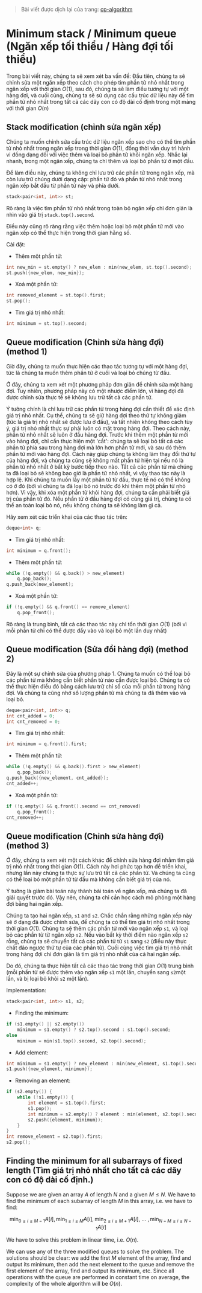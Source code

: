 > Bài viết được dịch lại của trang: [cp-algorithm](https://cp-algorithms.com/data_structures/stack_queue_modification.html)

# Minimum stack / Minimum queue (Ngăn xếp tối thiểu / Hàng đợi tối thiểu)

Trong bài viết này, chúng ta sẽ xem xét ba vấn đề:
Đầu tiên, chúng ta sẽ chỉnh sửa một ngăn xếp theo cách cho phép tìm phần tử nhỏ nhất trong ngăn xếp với thời gian $O(1)$, sau đó, chúng ta sẽ làm điều tương tự với một hàng đợi, và cuối cùng, chúng ta sẽ sử dụng các cấu trúc dữ liệu này để tìm phần tử nhỏ nhất trong tất cả các dãy con có độ dài cố định trong một mảng với thời gian $O(n)$

## Stack modification (chỉnh sửa ngăn xếp)

Chúng ta muốn chỉnh sửa cấu trúc dữ liệu ngăn xếp sao cho có thể tìm phần tử nhỏ nhất trong ngăn xếp trong thời gian $O(1)$, đồng thời vẫn duy trì hành vi đồng dạng đối với việc thêm và loại bỏ phần tử khỏi ngăn xếp.
Nhắc lại nhanh, trong một ngăn xếp, chúng ta chỉ thêm và loại bỏ phần tử ở một đầu.

Để làm điều này, chúng ta không chỉ lưu trữ các phần tử trong ngăn xếp, mà còn lưu trữ chúng dưới dạng cặp: phần tử đó và phần tử nhỏ nhất trong ngăn xếp bắt đầu từ phần tử này và phía dưới.

```cpp
stack<pair<int, int>> st;
```

Rõ ràng là việc tìm phần tử nhỏ nhất trong toàn bộ ngăn xếp chỉ đơn giản là nhìn vào giá trị `stack.top().second`.

Điều này cũng rõ ràng rằng việc thêm hoặc loại bỏ một phần tử mới vào ngăn xếp có thể thực hiện trong thời gian hằng số.

Cài đặt:

* Thêm một phần tử:
```cpp
int new_min = st.empty() ? new_elem : min(new_elem, st.top().second);
st.push({new_elem, new_min});
```

* Xoá một phần tử:
```cpp
int removed_element = st.top().first;
st.pop();
```

* Tìm giá trị nhỏ nhất:
```cpp
int minimum = st.top().second;
```

## Queue modification (Chỉnh sửa hàng đợi) (method 1)

Giờ đây, chúng ta muốn thực hiện các thao tác tương tự với một hàng đợi, tức là chúng ta muốn thêm phần tử ở cuối và loại bỏ chúng từ đầu.

Ở đây, chúng ta xem xét một phương pháp đơn giản để chỉnh sửa một hàng đợi. 
Tuy nhiên, phương pháp này có một nhược điểm lớn, vì hàng đợi đã được chỉnh sửa thực tế sẽ không lưu trữ tất cả các phần tử.

Ý tưởng chính là chỉ lưu trữ các phần tử trong hàng đợi cần thiết để xác định giá trị nhỏ nhất. 
Cụ thể, chúng ta sẽ giữ hàng đợi theo thứ tự không giảm (tức là giá trị nhỏ nhất sẽ được lưu ở đầu), và tất nhiên không theo cách tùy ý, giá trị nhỏ nhất thực sự phải luôn có mặt trong hàng đợi.
Theo cách này, phần tử nhỏ nhất sẽ luôn ở đầu hàng đợi. 
Trước khi thêm một phần tử mới vào hàng đợi, chỉ cần thực hiện một 'cắt': chúng ta sẽ loại bỏ tất cả các phần tử phía sau trong hàng đợi mà lớn hơn phần tử mới, và sau đó thêm phần tử mới vào hàng đợi.
Cách này giúp chúng ta không làm thay đổi thứ tự của hàng đợi, và chúng ta cũng sẽ không mất phần tử hiện tại nếu nó là phần tử nhỏ nhất ở bất kỳ bước tiếp theo nào.
Tất cả các phần tử mà chúng ta đã loại bỏ sẽ không bao giờ là phần tử nhỏ nhất, vì vậy thao tác này là hợp lệ.
Khi chúng ta muốn lấy một phần tử từ đầu, thực tế nó có thể không có ở đó (bởi vì chúng ta đã loại bỏ nó trước đó khi thêm một phần tử nhỏ hơn).
Vì vậy, khi xóa một phần tử khỏi hàng đợi, chúng ta cần phải biết giá trị của phần tử đó.
Nếu phần tử ở đầu hàng đợi có cùng giá trị, chúng ta có thể an toàn loại bỏ nó, nếu không chúng ta sẽ không làm gì cả.

Hãy xem xét các triển khai của các thao tác trên:

```cpp
deque<int> q;
```

* Tìm giá trị nhỏ nhất:
```cpp
int minimum = q.front();
```

* Thêm một phần tử:
```cpp
while (!q.empty() && q.back() > new_element)
    q.pop_back();
q.push_back(new_element);
```

* Xoá một phần tử:
```cpp
if (!q.empty() && q.front() == remove_element)
    q.pop_front();
```

Rõ ràng là trung bình, tất cả các thao tác này chỉ tốn thời gian $O(1)$ (bởi vì mỗi phần tử chỉ có thể được đẩy vào và loại bỏ một lần duy nhất)

## Queue modification (Sửa đổi hàng đợi) (method 2)

Đây là một sự chỉnh sửa của phương pháp 1. 
Chúng ta muốn có thể loại bỏ các phần tử mà không cần biết phần tử nào cần được loại bỏ.
Chúng ta có thể thực hiện điều đó bằng cách lưu trữ chỉ số của mỗi phần tử trong hàng đợi. 
Và chúng ta cũng nhớ số lượng phần tử mà chúng ta đã thêm vào và loại bỏ.

```cpp
deque<pair<int, int>> q;
int cnt_added = 0;
int cnt_removed = 0;
```

* Tìm giá trị nhỏ nhất:
```cpp
int minimum = q.front().first;
```

* Thêm một phần tử:
```cpp
while (!q.empty() && q.back().first > new_element)
    q.pop_back();
q.push_back({new_element, cnt_added});
cnt_added++;
```

* Xoá một phần tử:
```cpp
if (!q.empty() && q.front().second == cnt_removed) 
    q.pop_front();
cnt_removed++;
```

## Queue modification (Chỉnh sửa hàng đợi) (method 3)

Ở đây, chúng ta xem xét một cách khác để chỉnh sửa hàng đợi nhằm tìm giá trị nhỏ nhất trong thời gian $O(1)$.
Cách này hơi phức tạp hơn để triển khai, nhưng lần này chúng ta thực sự lưu trữ tất cả các phần tử.
Và chúng ta cũng có thể loại bỏ một phần tử từ đầu mà không cần biết giá trị của nó.

Ý tưởng là giảm bài toán này thành bài toán về ngăn xếp, mà chúng ta đã giải quyết trước đó.
Vậy nên, chúng ta chỉ cần học cách mô phỏng một hàng đợi bằng hai ngăn xếp.

Chúng ta tạo hai ngăn xếp, `s1` and `s2`. 
Chắc chắn rằng những ngăn xếp này sẽ ở dạng đã được chỉnh sửa, để chúng ta có thể tìm giá trị nhỏ nhất trong thời gian $O(1)$. 
Chúng ta sẽ thêm các phần tử mới vào ngăn xếp `s1`, và loại bỏ các phần tử từ ngăn xếp `s2`.
Nếu vào bất kỳ thời điểm nào ngăn xếp `s2` rỗng, chúng ta sẽ chuyển tất cả các phần tử từ `s1` sang `s2` (điều này thực chất đảo ngược thứ tự của các phần tử).
Cuối cùng việc tìm giá trị nhỏ nhất trong hàng đợi chỉ đơn giản là tìm giá trị nhỏ nhất của cả hai ngăn xếp.

Do đó, chúng ta thực hiện tất cả các thao tác trong thời gian $O(1)$ trung bình (mỗi phần tử sẽ được thêm vào ngăn xếp `s1` một lần, chuyển sang `s2`một lần, và bị loại bỏ khỏi `s2` một lần).

Implementation:

```cpp
stack<pair<int, int>> s1, s2;
```

* Finding the minimum:
```cpp
if (s1.empty() || s2.empty()) 
    minimum = s1.empty() ? s2.top().second : s1.top().second;
else
    minimum = min(s1.top().second, s2.top().second);
```

* Add element:
```cpp
int minimum = s1.empty() ? new_element : min(new_element, s1.top().second);
s1.push({new_element, minimum});
```

* Removing an element:
```cpp
if (s2.empty()) {
    while (!s1.empty()) {
        int element = s1.top().first;
        s1.pop();
        int minimum = s2.empty() ? element : min(element, s2.top().second);
        s2.push({element, minimum});
    }
}
int remove_element = s2.top().first;
s2.pop();
```

## Finding the minimum for all subarrays of fixed length (Tìm giá trị nhỏ nhất cho tất cả các dãy con có độ dài cố định.)

Suppose we are given an array $A$ of length $N$ and a given $M \le N$.
We have to find the minimum of each subarray of length $M$ in this array, i.e. we have to find:

$$\min_{0 \le i \le M-1} A[i], \min_{1 \le i \le M} A[i], \min_{2 \le i \le M+1} A[i],~\dots~, \min_{N-M \le i \le N-1} A[i]$$

We have to solve this problem in linear time, i.e. $O(n)$.

We can use any of the three modified queues to solve the problem.
The solutions should be clear:
we add the first $M$ element of the array, find and output its minimum, then add the next element to the queue and remove the first element of the array, find and output its minimum, etc. 
Since all operations with the queue are performed in constant time on average, the complexity of the whole algorithm will be $O(n)$.
